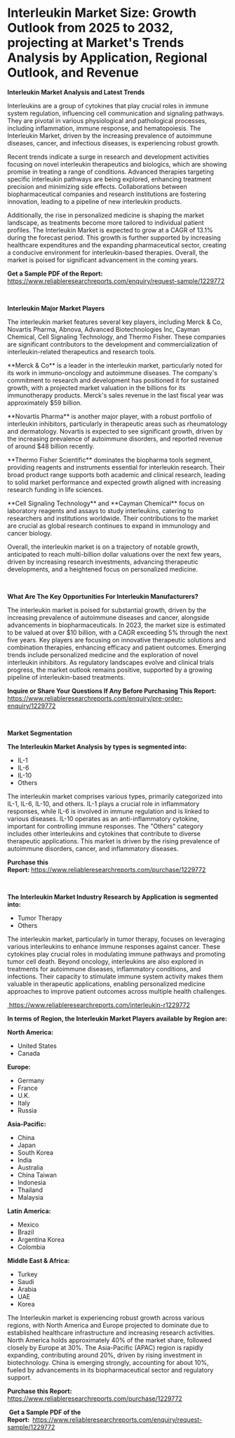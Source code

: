 <p><h1>Interleukin Market Size: Growth Outlook from 2025 to 2032, projecting at Market's Trends Analysis by Application, Regional Outlook, and Revenue</h1></p><p><strong>Interleukin Market Analysis and Latest Trends</strong></p>
<p><p>Interleukins are a group of cytokines that play crucial roles in immune system regulation, influencing cell communication and signaling pathways. They are pivotal in various physiological and pathological processes, including inflammation, immune response, and hematopoiesis. The Interleukin Market, driven by the increasing prevalence of autoimmune diseases, cancer, and infectious diseases, is experiencing robust growth. </p><p>Recent trends indicate a surge in research and development activities focusing on novel interleukin therapeutics and biologics, which are showing promise in treating a range of conditions. Advanced therapies targeting specific interleukin pathways are being explored, enhancing treatment precision and minimizing side effects. Collaborations between biopharmaceutical companies and research institutions are fostering innovation, leading to a pipeline of new interleukin products.</p><p>Additionally, the rise in personalized medicine is shaping the market landscape, as treatments become more tailored to individual patient profiles. The Interleukin Market is expected to grow at a CAGR of 13.1% during the forecast period. This growth is further supported by increasing healthcare expenditures and the expanding pharmaceutical sector, creating a conducive environment for interleukin-based therapies. Overall, the market is poised for significant advancement in the coming years.</p></p>
<p><strong>Get a Sample PDF of the Report:&nbsp;</strong> <a href="https://www.reliableresearchreports.com/enquiry/request-sample/1229772?utm_campaign=10&utm_medium=2&utm_source=Github&utm_content=ia&utm_term=19042025&utm_id=interleukin">https://www.reliableresearchreports.com/enquiry/request-sample/1229772</a></p>
<p>&nbsp;</p>
<p><strong>Interleukin Major Market Players</strong></p>
<p><p>The interleukin market features several key players, including Merck & Co, Novartis Pharma, Abnova, Advanced Biotechnologies Inc, Cayman Chemical, Cell Signaling Technology, and Thermo Fisher. These companies are significant contributors to the development and commercialization of interleukin-related therapeutics and research tools.</p><p>**Merck & Co** is a leader in the interleukin market, particularly noted for its work in immuno-oncology and autoimmune diseases. The company's commitment to research and development has positioned it for sustained growth, with a projected market valuation in the billions for its immunotherapy products. Merck's sales revenue in the last fiscal year was approximately $59 billion.</p><p>**Novartis Pharma** is another major player, with a robust portfolio of interleukin inhibitors, particularly in therapeutic areas such as rheumatology and dermatology. Novartis is expected to see significant growth, driven by the increasing prevalence of autoimmune disorders, and reported revenue of around $48 billion recently. </p><p>**Thermo Fisher Scientific** dominates the biopharma tools segment, providing reagents and instruments essential for interleukin research. Their broad product range supports both academic and clinical research, leading to solid market performance and expected growth aligned with increasing research funding in life sciences.</p><p>**Cell Signaling Technology** and **Cayman Chemical** focus on laboratory reagents and assays to study interleukins, catering to researchers and institutions worldwide. Their contributions to the market are crucial as global research continues to expand in immunology and cancer biology.</p><p>Overall, the interleukin market is on a trajectory of notable growth, anticipated to reach multi-billion dollar valuations over the next few years, driven by increasing research investments, advancing therapeutic developments, and a heightened focus on personalized medicine.</p></p>
<p>&nbsp;</p>
<p><strong>What Are The Key Opportunities For Interleukin Manufacturers?</strong></p>
<p><p>The interleukin market is poised for substantial growth, driven by the increasing prevalence of autoimmune diseases and cancer, alongside advancements in biopharmaceuticals. In 2023, the market size is estimated to be valued at over $10 billion, with a CAGR exceeding 5% through the next five years. Key players are focusing on innovative therapeutic solutions and combination therapies, enhancing efficacy and patient outcomes. Emerging trends include personalized medicine and the exploration of novel interleukin inhibitors. As regulatory landscapes evolve and clinical trials progress, the market outlook remains positive, supported by a growing pipeline of interleukin-based treatments.</p></p>
<p><strong>Inquire or Share Your Questions If Any Before Purchasing This Report:</strong> <a href="https://www.reliableresearchreports.com/enquiry/pre-order-enquiry/1229772?utm_campaign=10&utm_medium=2&utm_source=Github&utm_content=ia&utm_term=19042025&utm_id=interleukin">https://www.reliableresearchreports.com/enquiry/pre-order-enquiry/1229772</a></p>
<p>&nbsp;</p>
<p><strong>Market Segmentation</strong></p>
<p><strong>The Interleukin Market Analysis by types is segmented into:</strong></p>
<p><ul><li>IL-1</li><li>IL-6</li><li>IL-10</li><li>Others</li></ul></p>
<p><p>The interleukin market comprises various types, primarily categorized into IL-1, IL-6, IL-10, and others. IL-1 plays a crucial role in inflammatory responses, while IL-6 is involved in immune regulation and is linked to various diseases. IL-10 operates as an anti-inflammatory cytokine, important for controlling immune responses. The "Others" category includes other interleukins and cytokines that contribute to diverse therapeutic applications. This market is driven by the rising prevalence of autoimmune disorders, cancer, and inflammatory diseases.</p></p>
<p><strong>Purchase this Report:&nbsp;</strong><a href="https://www.reliableresearchreports.com/purchase/1229772?utm_campaign=10&utm_medium=2&utm_source=Github&utm_content=ia&utm_term=19042025&utm_id=interleukin">https://www.reliableresearchreports.com/purchase/1229772</a></p>
<p>&nbsp;</p>
<p><strong>The Interleukin Market Industry Research by Application is segmented into:</strong></p>
<p><ul><li>Tumor Therapy</li><li>Others</li></ul></p>
<p><p>The interleukin market, particularly in tumor therapy, focuses on leveraging various interleukins to enhance immune responses against cancer. These cytokines play crucial roles in modulating immune pathways and promoting tumor cell death. Beyond oncology, interleukins are also explored in treatments for autoimmune diseases, inflammatory conditions, and infections. Their capacity to stimulate immune system activity makes them valuable in therapeutic applications, enabling personalized medicine approaches to improve patient outcomes across multiple health challenges.</p></p>
<p><a href="https://www.reliableresearchreports.com/interleukin-r1229772?utm_campaign=10&utm_medium=2&utm_source=Github&utm_content=ia&utm_term=19042025&utm_id=interleukin">&nbsp;https://www.reliableresearchreports.com/interleukin-r1229772</a></p>
<p><strong>In terms of Region, the Interleukin Market Players available by Region are:</strong></p>
<p>
    <p> <strong> North America: </strong>
        <ul>
            <li>United States</li>
            <li>Canada</li>
        </ul>
        </p> 
    <p> <strong> Europe: </strong>
        <ul>
            <li>Germany</li>
            <li>France</li>
            <li>U.K.</li>
            <li>Italy</li>
            <li>Russia</li>
        </ul>
        </p> 
    <p> <strong> Asia-Pacific: </strong>
        <ul>
            <li>China</li>
            <li>Japan</li>
            <li>South Korea</li>
            <li>India</li>
            <li>Australia</li>
            <li>China Taiwan</li>
            <li>Indonesia</li>
            <li>Thailand</li>
            <li>Malaysia</li>
        </ul>
        </p> 
    <p> <strong> Latin America: </strong>
        <ul>
            <li>Mexico</li>
            <li>Brazil</li>
            <li>Argentina Korea</li>
            <li>Colombia</li>
        </ul>
        </p> 
    <p> <strong> Middle East & Africa: </strong>
        <ul>
            <li>Turkey</li>
            <li>Saudi</li>
            <li>Arabia</li>
            <li>UAE</li>
            <li>Korea</li>
        </ul>
    </p>
    </p>
<p><p>The Interleukin market is experiencing robust growth across various regions, with North America and Europe projected to dominate due to established healthcare infrastructure and increasing research activities. North America holds approximately 40% of the market share, followed closely by Europe at 30%. The Asia-Pacific (APAC) region is rapidly expanding, contributing around 20%, driven by rising investment in biotechnology. China is emerging strongly, accounting for about 10%, fueled by advancements in its biopharmaceutical sector and regulatory support.</p></p>
<p><strong>Purchase this Report: </strong><a href="https://www.reliableresearchreports.com/purchase/1229772?utm_campaign=10&utm_medium=2&utm_source=Github&utm_content=ia&utm_term=19042025&utm_id=interleukin">https://www.reliableresearchreports.com/purchase/1229772</a></p>
<p>&nbsp;<strong>Get a Sample PDF of the Report:&nbsp;&nbsp;</strong><a href="https://www.reliableresearchreports.com/enquiry/request-sample/1229772?utm_campaign=10&utm_medium=2&utm_source=Github&utm_content=ia&utm_term=19042025&utm_id=interleukin">https://www.reliableresearchreports.com/enquiry/request-sample/1229772</a></p>
<p><strong></strong></p>
<p><p></p><p></p><p></p></p>